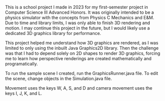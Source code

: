 This is a school project I made in 2023 for my first-semester project in Computer Science III Advanced Honors. It was originally intended to be a physics simulator with the concepts from Physics C Mechanics and E&M. Due to time and library limits, I was only able to finish 3D rendering and motion. I may continue this project in the future, but I would likely use a dedicated 3D graphics library for performance. 

This project helped me understand how 3D graphics are rendered, as I was limited to only using the inbuilt Java Graphics2D library. Then the challenge was that I had to depend solely on 2D shapes to render 3D graphics, forcing me to learn how perspective renderings are created mathematically and programatically.

To run the sample scene I created, run the GraphicsRunner.java file. To edit the scene, change objects in the Simulation.java file. 

Movement uses the keys W, A, S, and D and camera movement uses the keys I, J, K, and L.
